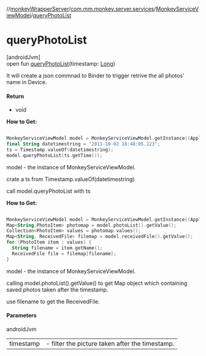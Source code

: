 //[monkeyWrapperServer](../../../index.md)/[com.mm.monkey.server.services](../index.md)/[MonkeyServiceViewModel](index.md)/[queryPhotoList](query-photo-list.md)

# queryPhotoList

[androidJvm]\
open fun [queryPhotoList](query-photo-list.md)(timestamp: [Long](https://kotlinlang.org/api/core/kotlin-stdlib/kotlin/-long/index.html))

It will create a json commnad to Binder to trigger retrive the all photos' name in Device.

#### Return

- void 

**How to Get:**

```kotlin

MonkeyServiceViewModel model = MonkeyServiceViewModel.getInstance((Application)context.getApplicationContext());
final String datetimestring = "2011-10-02 18:48:05.123";
ts = Timestamp.valueOf(datetimestring);
model.queryPhotoList(ts.getTime());

```
model - the instance of MonkeyServiceViewModel. 

crate a ts from Timestamp.valueOf(datetimestring) 

call model.queryPhotoList with ts

**How to Get:**

```kotlin

MonkeyServiceViewModel model = MonkeyServiceViewModel.getInstance((Application)context.getApplicationContext());
Map<String,PhotoItem> photomap = model.photoList().getValue();
Collection<PhotoItem> values = photomap.values();
Map<String, ReceivedFile> filemap = model.receivedFile().getValue();
for (PhotoItem item : values) {
  String filename = item.getName();
  ReceivedFile file = filemap[filename];
}

```
model - the instance of MonkeyServiceViewModel. 

calling model.photoList().getValue() to get Map object which containing saved photos taken after the timestamp. 

use filename to get the ReceivedFile.

#### Parameters

androidJvm

| | |
|---|---|
| timestamp | - filter the picture taken after the timestamp. |